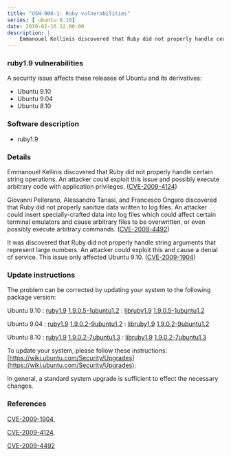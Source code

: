 ```yaml
---
title: "USN-900-1: Ruby vulnerabilities"
series: [ ubuntu-8.10]
date: 2010-02-16 12:00:00
description: |
    Emmanouel Kellinis discovered that Ruby did not properly handle certain string operations. An attacker could exploit this issue and possibly execute arbitrary code with application privileges. ([CVE-2009-4124](http://people.ubuntu.com/~ubuntu-security/cve/CVE-2009-4124))
--- 
```

 
### ruby1.9 vulnerabilities

A security issue affects these releases of Ubuntu and its derivatives:

* Ubuntu 9.10
* Ubuntu 9.04
* Ubuntu 8.10

### Software description

* ruby1.9 

### Details

Emmanouel Kellinis discovered that Ruby did not properly handle certain string operations. An attacker could exploit this issue and possibly execute arbitrary code with application privileges. ([CVE-2009-4124](http://people.ubuntu.com/~ubuntu-security/cve/CVE-2009-4124))

Giovanni Pellerano, Alessandro Tanasi, and Francesco Ongaro discovered that Ruby did not properly sanitize data written to log files. An attacker could insert specially-crafted data into log files which could affect certain terminal emulators and cause arbitrary files to be overwritten, or even possibly execute arbitrary commands. ([CVE-2009-4492](http://people.ubuntu.com/~ubuntu-security/cve/CVE-2009-4492))

It was discovered that Ruby did not properly handle string arguments that represent large numbers. An attacker could exploit this and cause a denial of service. This issue only affected Ubuntu 9.10. ([CVE-2009-1904](http://people.ubuntu.com/~ubuntu-security/cve/CVE-2009-1904)) 

### Update instructions

The problem can be corrected by updating your system to the following package version:

Ubuntu 9.10
 : [ruby1.9](https://launchpad.net/ubuntu/+source/ruby1.9) <span> [1.9.0.5-1ubuntu1.2](https://launchpad.net/ubuntu/+source/ruby1.9/1.9.0.5-1ubuntu1.2) </span> 
 : [libruby1.9](https://launchpad.net/ubuntu/+source/ruby1.9) <span> [1.9.0.5-1ubuntu1.2](https://launchpad.net/ubuntu/+source/ruby1.9/1.9.0.5-1ubuntu1.2) </span> 

Ubuntu 9.04
 : [ruby1.9](https://launchpad.net/ubuntu/+source/ruby1.9) <span> [1.9.0.2-9ubuntu1.2](https://launchpad.net/ubuntu/+source/ruby1.9/1.9.0.2-9ubuntu1.2) </span> 
 : [libruby1.9](https://launchpad.net/ubuntu/+source/ruby1.9) <span> [1.9.0.2-9ubuntu1.2](https://launchpad.net/ubuntu/+source/ruby1.9/1.9.0.2-9ubuntu1.2) </span> 

Ubuntu 8.10
 : [ruby1.9](https://launchpad.net/ubuntu/+source/ruby1.9) <span> [1.9.0.2-7ubuntu1.3](https://launchpad.net/ubuntu/+source/ruby1.9/1.9.0.2-7ubuntu1.3) </span> 
 : [libruby1.9](https://launchpad.net/ubuntu/+source/ruby1.9) <span> [1.9.0.2-7ubuntu1.3](https://launchpad.net/ubuntu/+source/ruby1.9/1.9.0.2-7ubuntu1.3) </span> 

To update your system, please follow these instructions: [https://wiki.ubuntu.com/Security/Upgrades](https://wiki.ubuntu.com/Security/Upgrades).

In general, a standard system upgrade is sufficient to effect the necessary changes. 

### References

 [CVE-2009-1904](http://people.ubuntu.com/~ubuntu-security/cve/CVE-2009-1904), 

 [CVE-2009-4124](http://people.ubuntu.com/~ubuntu-security/cve/CVE-2009-4124), 

 [CVE-2009-4492](http://people.ubuntu.com/~ubuntu-security/cve/CVE-2009-4492)
 
